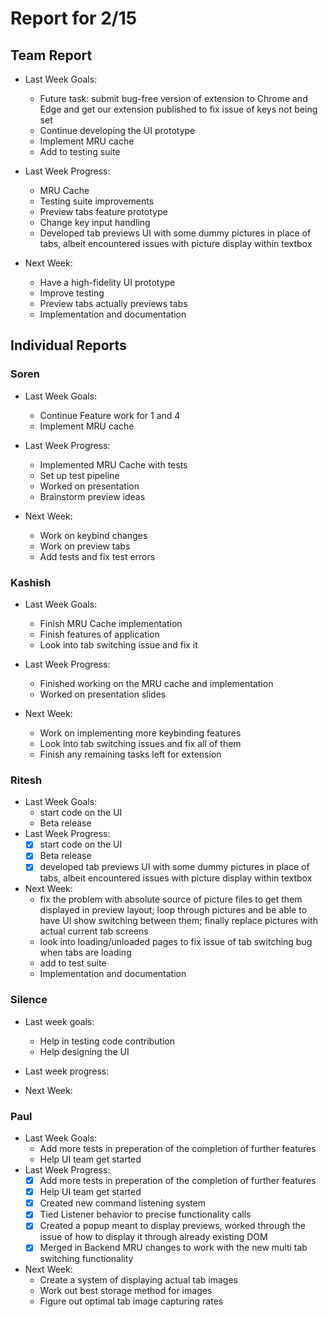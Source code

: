 # Report for 2/15

## Team Report

- Last Week Goals:
  - Future task: submit bug-free version of extension to Chrome and Edge and get our extension published to fix issue of keys not being set
  - Continue developing the UI prototype
  - Implement MRU cache  
  - Add to testing suite

- Last Week Progress:
  - MRU Cache
  - Testing suite improvements
  - Preview tabs feature prototype
  - Change key input handling
  - Developed tab previews UI with some dummy pictures in place of tabs, albeit encountered issues with picture display within textbox
  
- Next Week:
  - Have a high-fidelity UI prototype
  - Improve testing
  - Preview tabs actually previews tabs
  - Implementation and documentation 

## Individual Reports

### Soren

- Last Week Goals:
  - Continue Feature work for 1 and 4
  - Implement MRU cache

- Last Week Progress:
  - Implemented MRU Cache with tests
  - Set up test pipeline
  - Worked on presentation
  - Brainstorm preview ideas

- Next Week:
  - Work on keybind changes
  - Work on preview tabs
  - Add tests and fix test errors

### Kashish

- Last Week Goals:
  - Finish MRU Cache implementation
  - Finish features of application
  - Look into tab switching issue and fix it

- Last Week Progress:
  - Finished working on the MRU cache and implementation
  - Worked on presentation slides 

- Next Week:
  - Work on implementing more keybinding features 
  - Look into tab switching issues and fix all of them
  - Finish any remaining tasks left for extension

### Ritesh

- Last Week Goals:
  - start code on the UI
  - Beta release
- Last Week Progress:
  - [X] start code on the UI
  - [X] Beta release
  - [X] developed tab previews UI with some dummy pictures in place of tabs, albeit encountered issues with picture display within textbox
- Next Week:
  - fix the problem with absolute source of picture files to get them displayed in preview layout; loop through pictures and be able to have UI show           switching between them; finally replace pictures with actual current tab screens
  - look into loading/unloaded pages to fix issue of tab switching bug when tabs are loading
  - add to test suite 
  - Implementation and documentation

### Silence

- Last week goals:
  - Help in testing code contribution
  - Help designing the UI

- Last week progress:

- Next Week:

### Paul

- Last Week Goals:
  - Add more tests in preperation of the completion of further features
  - Help UI team get started
- Last Week Progress:
  - [X] Add more tests in preperation of the completion of further features
  - [X] Help UI team get started
  - [X] Created new command listening system
  - [X] Tied Listener behavior to precise functionality calls
  - [X] Created a popup meant to display previews, worked through the issue of how to display it through already existing DOM
  - [X] Merged in Backend MRU changes to work with the new multi tab switching functionality
- Next Week:
  - Create a system of displaying actual tab images
  - Work out best storage method for images
  - Figure out optimal tab image capturing rates
